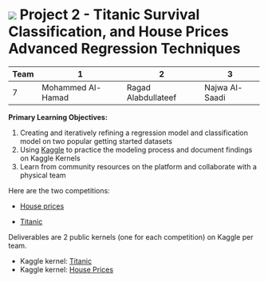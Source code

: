# ![](https://ga-dash.s3.amazonaws.com/production/assets/logo-9f88ae6c9c3871690e33280fcf557f33.png) Project 2 - Titanic Survival Classification, and House Prices Advanced Regression Techniques

|Team|	1|	2|	3|
|----|---|---|---|
|7|	Mohammed Al-Hamad|	Ragad Alabdullateef|	Najwa Al-Saadi|

**Primary Learning Objectives:**
1. Creating and iteratively refining a regression model and classification model on two popular getting started datasets
2. Using [Kaggle](https://www.kaggle.com/) to practice the modeling process and document findings on Kaggle Kernels
3. Learn from community resources on the platform and collaborate with a physical team

Here are the two competitions:
 - [House prices](https://www.kaggle.com/c/house-prices-advanced-regression-techniques)

 - [Titanic](https://www.kaggle.com/c/titanic)

Deliverables are 2 public kernels (one for each competition) on Kaggle per team.
 - Kaggle kernel: [Titanic](https://www.kaggle.com/imohtn/titanic-rnm-eda-fe-modeling)
 - Kaggle kernel: [House Prices](https://www.kaggle.com/imohtn/house-prices-rnm-eda-fe-modeling)
